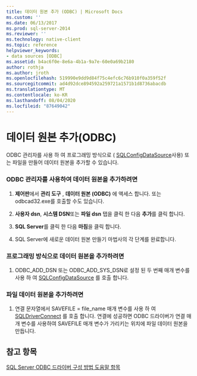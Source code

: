 ```yaml
---
title: 데이터 원본 추가 (ODBC) | Microsoft Docs
ms.custom: ''
ms.date: 06/13/2017
ms.prod: sql-server-2014
ms.reviewer: ''
ms.technology: native-client
ms.topic: reference
helpviewer_keywords:
- data sources [ODBC]
ms.assetid: b4ac6f0e-8e6a-4b1a-9a7e-60e0a69b2180
author: rothja
ms.author: jroth
ms.openlocfilehash: 519990e9dd9d84f75c4efc6c76b910f0a359f52f
ms.sourcegitcommit: ad4d92dce894592a259721a1571b1d8736abacdb
ms.translationtype: MT
ms.contentlocale: ko-KR
ms.lasthandoff: 08/04/2020
ms.locfileid: "87649042"
---
```

# <a name="add-a-data-source-odbc"></a>데이터 원본 추가(ODBC)
  ODBC 관리자를 사용 하 여 프로그래밍 방식으로 ( [SQLConfigDataSource](../native-client-odbc-api/sqlconfigdatasource.md)사용) 또는 파일을 만들어 데이터 원본을 추가할 수 있습니다.  
  
### <a name="to-add-a-data-source-by-using-odbc-administrator"></a>ODBC 관리자를 사용하여 데이터 원본을 추가하려면  
  
1.  **제어판**에서 **관리 도구** , **데이터 원본 (ODBC)** 에 액세스 합니다. 또는 odbcad32.exe를 호출할 수도 있습니다.  
  
2.  **사용자 dsn**, **시스템 DSN**또는 **파일 dsn** 탭을 클릭 한 다음 **추가**를 클릭 합니다.  
  
3.  **SQL Server**를 클릭 한 다음 **마침**을 클릭 합니다.  
  
4.  SQL Server에 새로운 데이터 원본 만들기 마법사의 각 단계를 완료합니다.  
  
### <a name="to-add-a-data-source-programmatically"></a>프로그래밍 방식으로 데이터 원본을 추가하려면  
  
1.  ODBC_ADD_DSN 또는 ODBC_ADD_SYS_DSN로 설정 된 두 번째 매개 변수를 사용 하 여 [SQLConfigDataSource](../native-client-odbc-api/sqlconfigdatasource.md) 를 호출 합니다.  
  
### <a name="to-add-a-file-data-source"></a>파일 데이터 원본을 추가하려면  
  
1.  연결 문자열에서 SAVEFILE = file_name 매개 변수를 사용 하 여 [SQLDriverConnect](../native-client-odbc-api/sqldriverconnect.md) 를 호출 합니다. 연결에 성공하면 ODBC 드라이버가 연결 매개 변수를 사용하여 SAVEFILE 매개 변수가 가리키는 위치에 파일 데이터 원본을 만듭니다.  
  
## <a name="see-also"></a>참고 항목  
 [SQL Server ODBC 드라이버 구성 방법 도움말 항목](../../database-engine/dev-guide/configuring-the-sql-server-odbc-driver-how-to-topics.md)  
  
  

